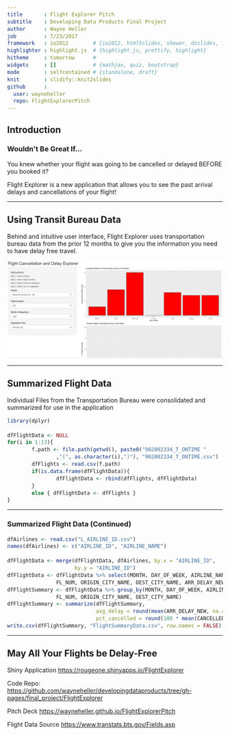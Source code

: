 ```yaml
---
title       : Flight Explorer Pitch
subtitle    : Developing Data Products Final Project
author      : Wayne Heller
job         : 7/23/2017
framework   : io2012        # {io2012, html5slides, shower, dzslides, ...}
highlighter : highlight.js  # {highlight.js, prettify, highlight}
hitheme     : tomorrow      # 
widgets     : []            # {mathjax, quiz, bootstrap}
mode        : selfcontained # {standalone, draft}
knit        : slidify::knit2slides
github      :
  user: wayneheller
  repo: FlightExplorerPitch
---
```



## Introduction

### Wouldn't Be Great If...

You knew whether your flight was going to be cancelled or delayed BEFORE you booked it?

Flight Explorer is a new application that allows you to see the past arrival delays and cancellations of your flight!

---

## Using Transit Bureau Data

Behind and intuitive user interface, Flight Explorer uses transportation bureau data from the prior 12 months to give you the information you need to have delay free travel.

![Flight Explorer UI](FlightExplorer.png)

---

## Summarized Flight Data
Individual Files from the Transportation Bureau were consolidated and summarized for use in the application

```r
library(dplyr)

dfFlightData <- NULL
for(i in 1:13){
        f.path <- file.path(getwd(), paste0("902002334_T_ONTIME "
                ,"(", as.character(i),")"), "902002334_T_ONTIME.csv")
        dfFlights <- read.csv(f.path)
        if(is.data.frame(dfFlightData)){
                dfFlightData <- rbind(dfFlights, dfFlightData)
        }
        else { dfFlightData <- dfFlights }
}
```

---

### Summarized Flight Data (Continued)

```r
dfAirlines <- read.csv("L_AIRLINE_ID.csv")
names(dfAirlines) <- c("AIRLINE_ID", "AIRLINE_NAME")

dfFlightData <- merge(dfFlightData, dfAirlines, by.x = "AIRLINE_ID", 
                      by.y = "AIRLINE_ID")
dfFlightData <- dfFlightData %>% select(MONTH, DAY_OF_WEEK, AIRLINE_NAME, 
                FL_NUM, ORIGIN_CITY_NAME, DEST_CITY_NAME, ARR_DELAY_NEW, CANCELLED)
dfFlightSummary <- dfFlightData %>% group_by(MONTH, DAY_OF_WEEK, AIRLINE_NAME, 
                FL_NUM, ORIGIN_CITY_NAME, DEST_CITY_NAME)
dfFlightSummary <- summarize(dfFlightSummary, 
                             avg_delay = round(mean(ARR_DELAY_NEW, na.rm = TRUE),0), 
                             pct_cancelled = round(100 * mean(CANCELLED, na.rm = TRUE),0))
write.csv(dfFlightSummary, "FlightSummaryData.csv", row.names = FALSE)
```


---

## May All Your Flights be Delay-Free

Shiny Application https://rougeone.shinyapps.io/FlightExplorer

Code Repo:  
https://github.com/wayneheller/developingdataproducts/tree/gh-pages/final_project/FlightExplorer

Pitch Deck https://wayneheller.github.io/FlightExplorerPitch

Flight Data Source https://www.transtats.bts.gov/Fields.asp

